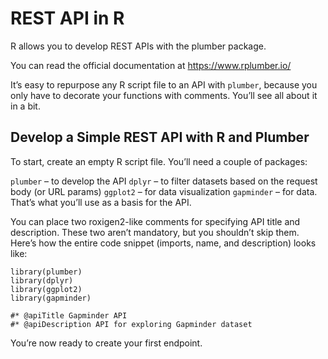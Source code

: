 
# REST API in R


R allows you to develop REST APIs with the plumber package. 

You can read the official documentation at https://www.rplumber.io/ 

It’s easy to repurpose any R script file to an API with `plumber`, because you only have to decorate your functions with comments. You’ll see all about it in a bit.

## Develop a Simple REST API with R and Plumber

To start, create an empty R script file. You’ll need a couple of packages:

`plumber` – to develop the API
`dplyr` – to filter datasets based on the request body (or URL params)
`ggplot2` – for data visualization
`gapminder` – for data. That’s what you’ll use as a basis for the API.

You can place two roxigen2-like comments for specifying API title and description. These two aren’t mandatory, but you shouldn’t skip them. Here’s how the entire code snippet (imports, name, and description) looks like:

```
library(plumber)
library(dplyr)
library(ggplot2)
library(gapminder)

#* @apiTitle Gapminder API
#* @apiDescription API for exploring Gapminder dataset
```

You’re now ready to create your first endpoint.

